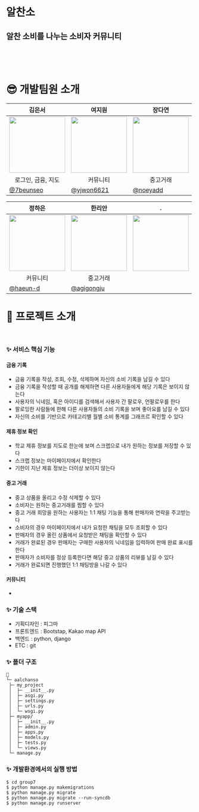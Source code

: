 
# 알찬소<br>
## 알찬 소비를 나누는 소비자 커뮤니티

<br><br><br>
# 😎 개발팀원 소개 
| <center> 김은서  </center> | <center>여지원 </center> | <center>장다연</center> | 
| --- | --- | --- |
| <center> <img width="150px" src="https://avatars.githubusercontent.com/u/128278212?v=4" /></center> | <center><img width="150px" src="https://soopool.art/image/acnh/animal/Flurry.png" /></center> | <center><img width="150px" src="https://soopool.art/image/acnh/animal/Apple.png" /></center> | 
| <center>로그인, 금융, 지도 </center> | <center> 커뮤니티 </center> | <center> 중고거래 </center> |
| [@7beunseo](https://github.com/7beunseo)  | [@yjwon6621](https://github.com/yjwon6621) |  [@noeyadd](https://github.com/noeyadd) |

| <center>정하은 </center> | <center>한리안 </center> | <center>. </center> | 
| --- | --- | --- |
| <center> <img width="150px" src="https://soopool.art/image/acnh/animal/Molly.png" /></center> | <center><img width="150px" src="https://soopool.art/image/acnh/animal/Bree.png" /></center> | <center><img width="150px" src="https://soopool.art/image/acnh/animal/Graham.png" /></center> | 
| <center>커뮤니티 </center> | <center> 중고거래 </center> | <center>  </center> |
| [@haeun-d](https://github.com/haeun-d)  | [@agigongju](https://github.com/agigongju) |   |

# 📙 프로젝트 소개<br><br>


### ✨ 서비스 핵심 기능<br>

#### 금융 기록 
  - 금융 기록을 작성, 조회, 수정, 삭제하며 자신의 소비 기록을 남길 수 있다
  - 금융 기록을 작성할 때 공개를 해제하면 다른 사용자들에게 해당 기록은 보이지 않는다
  - 사용자의 닉네임, 혹은 아이디를 검색해서 사용자 간 팔로우, 언팔로우를 한다
  - 팔로잉한 사람들에 한해 다른 사용자들의 소비 기록을 보며 좋아요를 남길 수 있다
  - 자신의 소비를 기반으로 카테고리별 월별 소비 통계를 그래프르 확인할 수 있다
 

#### 제휴 정보 확인
  - 학교 제휴 정보를 지도로 한눈에 보며 스크랩으로 내가 원하는 정보를 저장할 수 있다
  - 스크랩 정보는 마이페이지에서 확인한다
  - 기한이 지난 제휴 정보는 더이상 보이지 않는다
    
#### 중고 거래
  - 중고 상품을 올리고 수정 삭제할 수 있다
  - 소비자는 원하는 중고거래를 찜할 수 있다
  - 중고 거래 희망을 원하는 사용자는 1:1 채팅 기능을 통해 판매자와 연락을 주고받는다
  - 소비자의 경우 마이페이지에서 내가 요청한 채팅을 모두 조회할 수 있다
  - 판매자의 경우 올린 상품에서 요청받은 채팅을 확인할 수 있다
  - 거래가 완료된 경우 판매자는 구매한 사용자의 닉네임을 입력하여 판매 완료 표시를 한다
  - 판매자가 소비자를 정상 등록한다면 해당 중고 상품의 리뷰를 남길 수 있다
  - 거래가 완료되면 진행했던 1:1 채팅방을 나갈 수 있다

#### 커뮤니티  
  - 




### ✨ 기술 스택<br>

- 기획디자인 : 피그마
- 프론트엔드 : Bootstap, Kakao map API
- 백엔드 : python, django
- ETC : git


### ✨ 폴더 구조<br>


  ```
  📂 
  └─ aalchanso
   ├─ my_project
   │  ├─ __init__.py
   │  ├─ asgi.py
   │  ├─ settings.py
   │  ├─ urls.py
   │  └─ wsgi.py
   ├─ myapp/
   │  ├─ __init__.py
   │  ├─ admin.py
   │  ├─ apps.py
   │  ├─ models.py
   │  ├─ tests.py
   │  └─ views.py
   └─ manage.py
  ```

### ✨ 개발환경에서의 실행 방법<br>
  ```
  $ cd group7
  $ python manage.py makemigrations
  $ python manage.py migrate
  $ python manage.py migrate --run-syncdb
  $ python manage.py runserver
  ```


